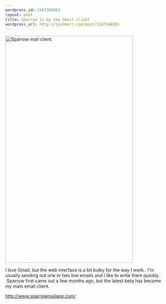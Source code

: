```yaml
--- 
wordpress_id: 2167340953
layout: post
title: Sparrow is my new Gmail client
wordpress_url: http://joshkerr.com/post/2167340953
---
```

<p><img height="713" width="400" alt="Sparrow mail client." src="http://joshkerr.s3.amazonaws.com/images/minimal.png"/></p>
<p>I love Gmail, but the web interface is a bit bulky for the way I work.  I'm usually sending out one or two line emails and I like to write them quickly.  Sparrow first came out a few months ago, but the latest beta has become my main email client.  </p>
<p><a title="Get it here" href="http://www.sparrowmailapp.com/"><a href="http://www.sparrowmailapp.com/">http://www.sparrowmailapp.com/</a></a></p>
